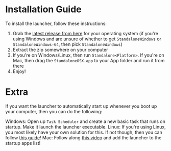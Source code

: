 # Installation Guide

To install the launcher, follow these instructions:
1. Grab the [latest release from here](https://github.com/WSU-4110/PhysicalMediaGameLauncher/releases) for your operating system (if you're using Windows and are unsure of whether to get `StandaloneWindows` or `StandaloneWindows-64`, then pick `StandaloneWindows`)
2. Extract the zip somewhere on your computer
3. If you're on Windows/Linux, then run `Standalone<Platform>`. If you're on Mac, then drag the `StandaloneOSX.app` to your App folder and run it from there
4. Enjoy!

# Extra
If you want the launcher to automatically start up whenever you boot up your computer, then you can do the following:

Windows: Open up `Task Scheduler` and create a new basic task that runs on startup. Make it launch the launcher executable.
Linux: If you're using Linux, you most likely have your own solution for this. If not though, then you can follow [this guide](https://askubuntu.com/a/48327)!
Mac: Follow along [this video](https://youtu.be/H1GSUuiap-Q?t=85) and add the launcher to the startup apps list!
